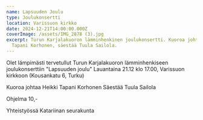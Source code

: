```yaml
---
name: Lapsuuden Joulu
type: Joulukonsertti
location: Varissuon kirkko
date: 2024-12-21T14:00:00.000Z
coverImage: /assets/IMG_2878 (3).jpg
excerpt: Turun Karjalakuoron lämminhenkinen joulukonsertti. Kuoroa johtaa Heikki
  Tapani Korhonen, säestää Tuula Sailola.
---
```

Olet lämpimästi tervetullut Turun Karjalakuoron lämminhenkiseen joulukonserttiin "Lapsuuden joulu" Lauantaina 21.12 klo 17.00, Varissuon kirkkoon (Kousankatu 6, Turku)

Kuoroa johtaa Heikki Tapani Korhonen Säestää Tuula Sailola

Ohjelma 10,-

Yhteistyössä Katariinan seurakunta